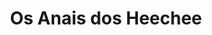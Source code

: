 ---
Numero: 385
title: Os Anais dos Heechee
Autor: Frederik Pohl
Co-autor: 
Ano-de-Publicacao: 1989
Titulo-original: The Annals of the Heechee
Tradutor: Raul de Sousa Machado
Co-tradutor: 
Ano-de-edicao: 1987
alias: Frederik-Pohl
Autor2-alias: 
Tradutor1-alias: Raul-de-Sousa-Machado
Tradutor2-alias: 
Titulo-link: 385-Os-Anais-dos-Heechee
Capa: 
pags: 
Capa-link: 
---